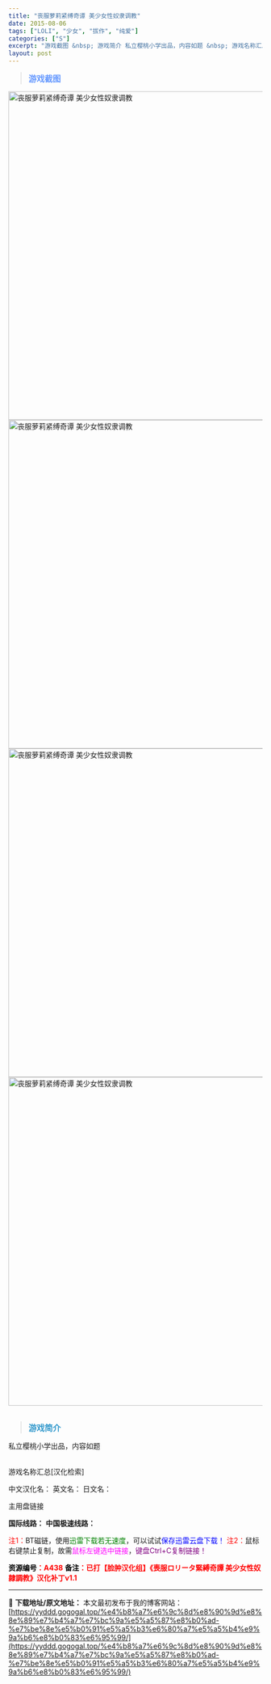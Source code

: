 ```yaml
---
title: "丧服萝莉紧缚奇谭 美少女性奴隶调教"
date: 2015-08-06
tags: ["LOLI", "少女", "拔作", "纯爱"]
categories: ["S"]
excerpt: "游戏截图 &nbsp; 游戏简介 私立樱桃小学出品，内容如题 &nbsp; 游戏名称汇总[汉化检索] 中文汉化名： 英文名： 日文名： 主用盘链接 国际线路： 中国极速线路： 注1：BT磁链，使用迅雷下载若无速度，可以试试保存迅雷云盘下载！ 注2：鼠标右键禁止复制，故需鼠标左键选中链接，键盘Ctrl&hellip;"
layout: post
---
```


<div>
<blockquote><b><span style="font-size: 12pt; color: #6699ff;">游戏截图</span></b></blockquote>
<div><img title="点击放大" src="https://yyddd.gogogal.top/wp-content/uploads/2025/04/20250430_6811fae428dfb.webp" alt="丧服萝莉紧缚奇谭 美少女性奴隶调教" width="650" /></div>
<div><img title="点击放大" src="https://yyddd.gogogal.top/wp-content/uploads/2025/04/20250430_6811fae6302fd.webp" alt="丧服萝莉紧缚奇谭 美少女性奴隶调教" width="650" /></div>
<div><img title="点击放大" src="https://yyddd.gogogal.top/wp-content/uploads/2025/04/20250430_6811fae7b75dd.webp" alt="丧服萝莉紧缚奇谭 美少女性奴隶调教" width="650" /></div>
<div><img title="点击放大" src="https://yyddd.gogogal.top/wp-content/uploads/2025/04/20250430_6811fae96d68c.webp" alt="丧服萝莉紧缚奇谭 美少女性奴隶调教" width="650" /></div>
&nbsp;
<blockquote><b><span style="font-size: 12pt; color: #3399cc;">游戏简介</span></b></blockquote>
<div>私立樱桃小学出品，内容如题</div>
&nbsp;

游戏名称汇总[汉化检索]

中文汉化名：
英文名：
日文名：
</div>
<div class="panel panel-primary">
<div class="panel-heading">主用盘链接</div>
<div class="panel-body">

<b>国际线路：</b>
<b>中国极速线路：</b>


<span style="color: #ff0000;">注1：</span>BT磁链，使用<span style="color: #008000;">迅雷下载若无速度</span>，可以试试<span style="color: #0000ff;">保存迅雷云盘下载！</span>
<span style="color: #ff0000;">注2：</span>鼠标右键禁止复制，故需<span style="color: #ff00ff;">鼠标左键选中链接</span>，<span style="color: #800080;">键盘Ctrl+C复制链接！</span>

</div>
<div class="panel-footer"><span style="color: #ff0000;"><b><span style="color: #000000;">资源编号</span>：A438</b></span>
<span style="color: #ff0000;"><b><span style="color: #000000;">备注</span>：已打【脸肿汉化组】《喪服ロリータ緊縛奇譚 美少女性奴隷調教》汉化补丁v1.1</b></span></div>
</div>

---
📖 **下载地址/原文地址：** 本文最初发布于我的博客网站：[https://yyddd.gogogal.top/%e4%b8%a7%e6%9c%8d%e8%90%9d%e8%8e%89%e7%b4%a7%e7%bc%9a%e5%a5%87%e8%b0%ad-%e7%be%8e%e5%b0%91%e5%a5%b3%e6%80%a7%e5%a5%b4%e9%9a%b6%e8%b0%83%e6%95%99/](https://yyddd.gogogal.top/%e4%b8%a7%e6%9c%8d%e8%90%9d%e8%8e%89%e7%b4%a7%e7%bc%9a%e5%a5%87%e8%b0%ad-%e7%be%8e%e5%b0%91%e5%a5%b3%e6%80%a7%e5%a5%b4%e9%9a%b6%e8%b0%83%e6%95%99/)
